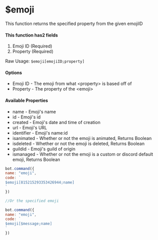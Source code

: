 # $emoji

This function returns the specified property from the given emojiID

#### This function has2 fields

1. Emoji ID (Required)
2. Property (Required)

Raw Usage: `$emoji[emojiID;property]`

#### Options

* Emoji ID - The emoji from what \<property> is based off of
* Property - The property of the \<emoji>

#### Available Properties

* name - Emoji's name
* id - Emoji's id
* created - Emoji's date and time of creation
* url - Emoji's URL
* identifier - Emoji's name:id
* isanimated - Whether or not the emoji is animated, Returns Boolean
* isdeleted - Whether or not the emoji is deleted, Returns Boolean
* guildid - Emoji's guild of origin
* ismanaged - Whether or not the emoji is a custom or discord default emoji, Returns Boolean

```javascript
bot.command({
name: "emoji",
code: `
$emoji[815215293353426944;name]
`
})

//Or the specified emoji

bot.command({
name: "emoji",
code: `
$emoji[$message;name]
`
})
```
